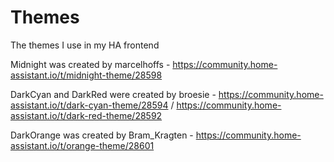 # Themes

The themes I use in my HA frontend

Midnight was created by marcelhoffs - https://community.home-assistant.io/t/midnight-theme/28598

DarkCyan and DarkRed were created by broesie - https://community.home-assistant.io/t/dark-cyan-theme/28594  /  https://community.home-assistant.io/t/dark-red-theme/28592

DarkOrange was created by Bram_Kragten - https://community.home-assistant.io/t/orange-theme/28601
